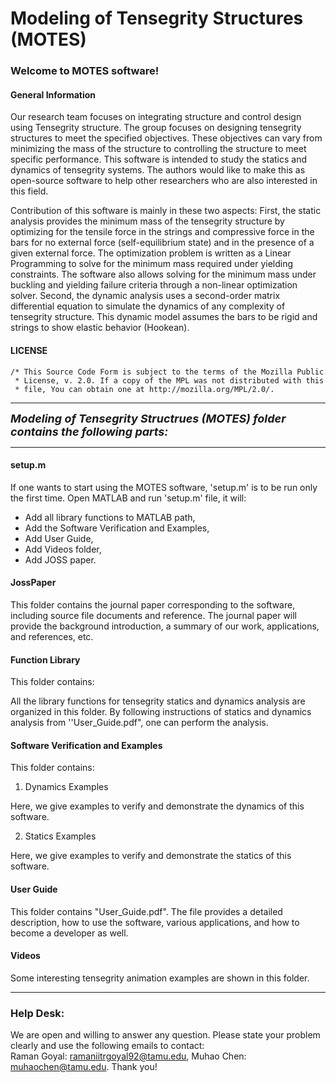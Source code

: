 # Modeling of Tensegrity Structures (MOTES)

### **Welcome to **MOTES** software!**

#### General Information
 
Our research team focuses on integrating structure and control design using Tensegrity structure. The group focuses on designing tensegrity structures to meet the specified objectives. These objectives can vary from minimizing the mass of the structure to controlling the structure to meet specific performance. This software is intended to study the statics and dynamics of tensegrity systems. The authors would like to make this as open-source software to help other researchers who are also interested in this field. 

Contribution of this software is mainly in these two aspects: First, the static analysis provides the minimum mass of the tensegrity structure by optimizing for the tensile force in the strings and compressive force in the bars for no external force (self-equilibrium state) and in the presence of a given external force. The optimization problem is written as a Linear Programming to solve for the minimum mass required under yielding constraints. The software also allows solving for the minimum mass under buckling and yielding failure criteria through a non-linear optimization solver. 
Second, the dynamic analysis uses a second-order matrix differential equation to simulate the dynamics of any complexity of tensegrity structure. This dynamic model assumes the bars to be rigid and strings to show elastic behavior (Hookean).


#### LICENSE

    /* This Source Code Form is subject to the terms of the Mozilla Public
     * License, v. 2.0. If a copy of the MPL was not distributed with this
     * file, You can obtain one at http://mozilla.org/MPL/2.0/.
 
---

***<font size=4>Modeling of Tensegrity Structrues (MOTES) folder contains the following parts:</font>***

---

#### setup.m 
If one wants to start using the MOTES software, 'setup.m' is to be run only the first time.
Open MATLAB and run 'setup.m' file, it will:

- Add all library functions to MATLAB path, 
- Add the Software Verification and Examples,
- Add User Guide,
- Add Videos folder,
- Add JOSS paper.

#### JossPaper

This folder contains the journal paper corresponding to the software, including source file documents and reference. The journal paper will provide the background introduction, a summary of our work, applications, and references, etc. 

#### Function Library

This folder contains:

All the library functions for tensegrity statics and dynamics analysis are organized in this folder. By following instructions of statics and dynamics analysis from ''User_Guide.pdf", one can perform the analysis.

#### Software Verification and Examples

This folder contains:

1. Dynamics Examples

Here, we give examples to verify and demonstrate the dynamics of this software.

2. Statics Examples

Here, we give examples to verify and demonstrate the statics of this software.

#### User Guide

This folder contains "User_Guide.pdf". The file provides a detailed description, how to use the software, various applications, and how to become a developer as well.

#### Videos
Some interesting tensegrity animation examples are shown in this folder.

---

### Help Desk:

We are open and willing to answer any question. Please state your problem clearly and use the following emails to contact:<br>
Raman Goyal: <ramaniitrgoyal92@tamu.edu>, Muhao Chen: <muhaochen@tamu.edu>. Thank you!
